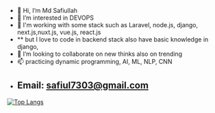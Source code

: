 - 👋 Hi, I’m Md Safiullah
- 👀 I’m interested in DEVOPS
- 🌱 I'm working with some stack such as Laravel, node.js, django, next.js,nuxt.js, vue.js, react.js
-  ** but I love to code in backend stack also have basic knowledge in django,    
- 💞️ I’m looking to collaborate on new thinks also on trending 
- 📫 practicing dynamic programming, AI, ML, NLP, CNN
- ## Email: safiul7303@gmail.com

[![Top Langs](https://github-readme-stats-git-masterrstaa-rickstaa.vercel.app/api/top-langs/?username=safiul-dev)](https://github.com/anuraghazra/github-readme-stats)



